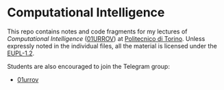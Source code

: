 Computational Intelligence
==========================

This repo contains notes and code fragments for my lectures of *Computational Intelligence* ([01URROV](https://didattica.polito.it/pls/portal30/gap.pkg_guide.viewGap?p_cod_ins=01URROV)) at [Politecnico di Torino](https://www.polito.it/). Unless expressly noted in the individual files, all the material is licensed under the [EUPL-1.2](https://eupl.eu/).

Students are also encouraged to join the Telegram group:  
* [01urrov](https://t.me/polito_01urrov)
